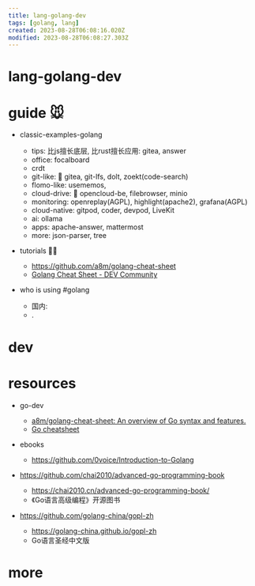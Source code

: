```yaml
---
title: lang-golang-dev
tags: [golang, lang]
created: 2023-08-28T06:08:16.020Z
modified: 2023-08-28T06:08:27.303Z
---
```


# lang-golang-dev

# guide 🐭
- classic-examples-golang
  - tips: 比js擅长底层, 比rust擅长应用: gitea, answer
  - office: focalboard
  - crdt
  - git-like: 🌹 gitea, git-lfs, dolt, zoekt(code-search)
  - flomo-like: usememos, 
  - cloud-drive: 🌹 opencloud-be, filebrowser, minio
  - monitoring: openreplay(AGPL), highlight(apache2), grafana(AGPL)
  - cloud-native: gitpod, coder, devpod, LiveKit
  - ai: ollama
  - apps: apache-answer, mattermost
  - more: json-parser, tree

- tutorials 🧑‍🏫
  - https://github.com/a8m/golang-cheat-sheet
  - [Golang Cheat Sheet - DEV Community](https://dev.to/elmyrockers/golang-cheat-sheet-3d20)

- who is using #golang
  - 国内: 
  - .
# dev

# resources

- go-dev
  - [a8m/golang-cheat-sheet: An overview of Go syntax and features.](https://github.com/a8m/golang-cheat-sheet)
  - [Go cheatsheet](https://devhints.io/go)

- ebooks
  - https://github.com/0voice/Introduction-to-Golang

- https://github.com/chai2010/advanced-go-programming-book
  - https://chai2010.cn/advanced-go-programming-book/
  - 《Go语言高级编程》开源图书

- https://github.com/golang-china/gopl-zh
  - https://golang-china.github.io/gopl-zh
  - Go语言圣经中文版
# more
